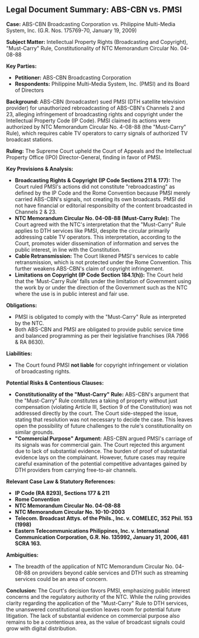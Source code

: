 ## Legal Document Summary: ABS-CBN vs. PMSI

**Case:** ABS-CBN Broadcasting Corporation vs. Philippine Multi-Media System, Inc. (G.R. Nos. 175769-70, January 19, 2009)

**Subject Matter:** Intellectual Property Rights (Broadcasting and Copyright), "Must-Carry" Rule, Constitutionality of NTC Memorandum Circular No. 04-08-88

**Key Parties:**
*   **Petitioner:** ABS-CBN Broadcasting Corporation
*   **Respondents:** Philippine Multi-Media System, Inc. (PMSI) and its Board of Directors

**Background:** ABS-CBN (broadcaster) sued PMSI (DTH satellite television provider) for unauthorized rebroadcasting of ABS-CBN's Channels 2 and 23, alleging infringement of broadcasting rights and copyright under the Intellectual Property Code (IP Code). PMSI claimed its actions were authorized by NTC Memorandum Circular No. 4-08-88 (the "Must-Carry" Rule), which requires cable TV operators to carry signals of authorized TV broadcast stations.

**Ruling:** The Supreme Court upheld the Court of Appeals and the Intellectual Property Office (IPO) Director-General, finding in favor of PMSI.

**Key Provisions & Analysis:**

*   **Broadcasting Rights & Copyright (IP Code Sections 211 & 177):** The Court ruled PMSI's actions did not constitute "rebroadcasting" as defined by the IP Code and the Rome Convention because PMSI merely carried ABS-CBN's signals, not creating its own broadcasts. PMSI did not have financial or editorial responsibilty of the content broadcasted in Channels 2 & 23.
*   **NTC Memorandum Circular No. 04-08-88 (Must-Carry Rule):** The Court agreed with the NTC's interpretation that the "Must-Carry" Rule applies to DTH services like PMSI, despite the circular primarily addressing cable TV operators. This interpretation, according to the Court, promotes wider dissemination of information and serves the public interest, in line with the Constitution.
*   **Cable Retransmission:** The Court likened PMSI's services to cable retransmission, which is not protected under the Rome Convention. This further weakens ABS-CBN's claim of copyright infringement.
*   **Limitations on Copyright (IP Code Section 184.1(h)):** The Court held that the 'Must-Carry Rule' falls under the limitation of Government using the work by or under the direction of the Government such as the NTC where the use is in public interest and fair use.

**Obligations:**

*   PMSI is obligated to comply with the "Must-Carry" Rule as interpreted by the NTC.
*   Both ABS-CBN and PMSI are obligated to provide public service time and balanced programming as per their legislative franchises (RA 7966 & RA 8630).

**Liabilities:**

*   The Court found PMSI **not liable** for copyright infringement or violation of broadcasting rights.

**Potential Risks & Contentious Clauses:**

*   **Constitutionality of the "Must-Carry" Rule:** ABS-CBN's argument that the "Must-Carry" Rule constitutes a taking of property without just compensation (violating Article III, Section 9 of the Constitution) was not addressed directly by the court. The Court side-stepped the issue, stating that resolution was not necessary to decide the case. This leaves open the possibility of future challenges to the rule's constitutionality on similar grounds.
*   **"Commercial Purpose" Argument:** ABS-CBN argued PMSI's carriage of its signals was for commercial gain. The Court rejected this argument due to lack of substantial evidence. The burden of proof of substantial evidence lays on the complainant. However, future cases may require careful examination of the potential competitive advantages gained by DTH providers from carrying free-to-air channels.

**Relevant Case Law & Statutory References:**

*   **IP Code (RA 8293), Sections 177 & 211**
*   **Rome Convention**
*   **NTC Memorandum Circular No. 04-08-88**
*   **NTC Memorandum Circular No. 10-10-2003**
*   **Telecom. Broadcast Attys. of the Phils., Inc. v. COMELEC, 352 Phil. 153 (1998)**
*   **Eastern Telecommunications Philippines, Inc. v. International Communication Corporation, G.R. No. 135992, January 31, 2006, 481 SCRA 163.**

**Ambiguities:**

*   The breadth of the application of NTC Memorandum Circular No. 04-08-88 on providers beyond cable services and DTH such as streaming services could be an area of concern.

**Conclusion:** The Court's decision favors PMSI, emphasizing public interest concerns and the regulatory authority of the NTC. While the ruling provides clarity regarding the application of the "Must-Carry" Rule to DTH services, the unanswered constitutional question leaves room for potential future litigation. The lack of substantial evidence on commercial purpose also remains to be a contentious area, as the value of broadcast signals could grow with digital distribution.